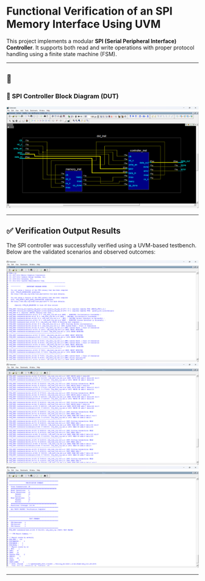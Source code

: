 # Functional Verification of an SPI Memory Interface Using UVM
This project implements a modular **SPI (Serial Peripheral Interface) Controller**. It supports both read and write operations with proper protocol handling using a finite state machine (FSM).

---

## 📸 

### 🧩 SPI Controller Block Diagram (DUT)

![SPI Controller Block Diagram](images/Schematic.png)


---
## ✅ Verification Output Results

The SPI controller was successfully verified using a UVM-based testbench. Below are the validated scenarios and observed outcomes:

![](images/1.png)
![](images/2.png)
![](images/3.png)


---
